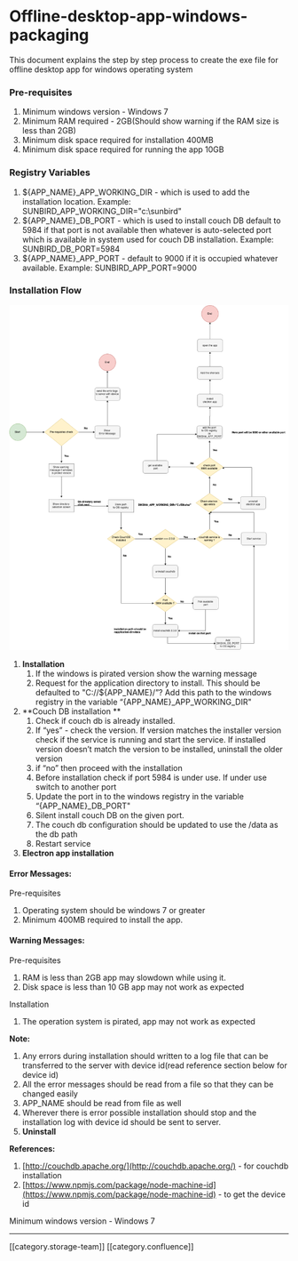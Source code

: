 # Offline-desktop-app-windows-packaging

This document explains the step by step process to create the exe file for offline desktop app for windows operating system&#x20;

### Pre-requisites

1. Minimum windows version - Windows 7
2. Minimum RAM required - 2GB(Should show warning if the RAM size is less than 2GB)
3. Minimum disk space required for installation 400MB
4. Minimum disk space required for running the app 10GB

### Registry Variables

1. ${APP\_NAME}\_APP\_WORKING\_DIR - which is used to add the installation location. Example: SUNBIRD\_APP\_WORKING\_DIR="c:\sunbird"
2. ${APP\_NAME}\_DB\_PORT -  which is used to install couch DB default to 5984 if that port is not available then whatever is auto-selected port which is available in system used for couch DB installation. Example: SUNBIRD\_DB\_PORT=5984
3. ${APP\_NAME}\_APP\_PORT - default to 9000 if it is occupied whatever available. Example: SUNBIRD\_APP\_PORT=9000

### Installation Flow

![](../../../../Design/FullExport/images/storage/InstallationScript.png)

1. **Installation** &#x20;
   1. If the windows is pirated version show the warning message &#x20;
   2. Request for the application directory to install. This should be defaulted to "C://${APP\_NAME}/”? Add this path to the windows registry in the variable “{APP\_NAME}\_APP\_WORKING\_DIR"&#x20;
2. \*\*Couch DB installation \*\*
   1. Check if couch db is already installed.
   2. If “yes” - check the version. If version matches the installer version check if the service is running and start the service. If installed version doesn’t match the version to be installed, uninstall the older version
   3. if “no” then proceed with the installation
   4. Before installation check if port 5984 is under use. If under use switch to another port
   5. Update the port in to the windows registry in the variable “{APP\_NAME}\_DB\_PORT"
   6. Silent install couch DB on the given port.
   7. The couch db configuration should be updated to use the /data as the db path
   8. Restart service
3. **Electron app installation**

#### Error Messages:

Pre-requisites

1. Operating system should be windows 7 or greater&#x20;
2. Minimum 400MB required to install the app.

#### Warning Messages:

Pre-requisites

1. RAM is less than 2GB app may slowdown while using it.
2. Disk space is less than 10 GB app may not work as expected

Installation

1. The operation system is pirated, app may not work as expected

**Note:**

1. Any errors during installation should written to a log file that can be transferred to the server with device id(read reference section below for device id)
2. All the error messages should be read from a file  so that they can be changed easily&#x20;
3. APP\_NAME should be read from file as well
4. Wherever there is error possible installation should stop and the installation log with device id should be sent to server.&#x20;
5. **Uninstall**

**References:**

1. [http://couchdb.apache.org/](http://couchdb.apache.org/) - for couchdb installation
2. [https://www.npmjs.com/package/node-machine-id](https://www.npmjs.com/package/node-machine-id) - to get the device id

Minimum windows version - Windows 7

***

\[\[category.storage-team]] \[\[category.confluence]]
